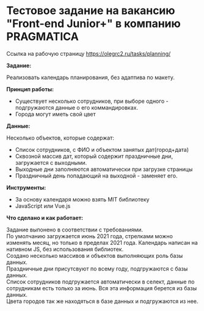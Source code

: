 # Тестовое задание на вакансию "Front-end Junior+" в компанию PRAGMATICA

Ссылка на рабочую страницу https://olegrc2.ru/tasks/planning/

**Задание:**<br>

Реализовать календарь планирования, без адаптива по макету. 

**Принцип работы:**<br>
- Существует несколько сотрудников, при выборе одного - подгружаются данные о его коммандировках.<br>
- Города могут иметь свой цвет

**Данные:**<br>

Несколько объектов, которые содержат:
- Список сотрудников, с ФИО и объектом занятых дат(город+дата)
- Сквозной массив дат, который содержит праздничные дни, загружается с выходными.
- Выходные дни заполняются автоматически при загрузке страницы
- Праздничный день попадающий на выходной - заменяет его.

**Инструменты:**<br>
- За основу календаря можно взять MIT библиотеку
- JavaScript или Vue.js 


**Что сделано и как работает:**<br>

Задание выпонено в соответствии с требованиями.<br>
По умолчанию загружается июнь 2021 года, стрелками можно изменять месяц, но только в пределах 2021 года. Календарь написан на нативном JS, без использования библиотек.<br>
Создано несколько массивов и объектов выполняющих роль базы данных.<br>
Праздничные дни присутсвуют по всему году, подгружаются с базы данных.<br> 
Список сотрудников подгружается автоматически в селект, данные по сотрудникам есть только за июнь. Вся эта информация берется из базы данных.<br>
Цвета городов так же находяться в базе данных и подгружаются из нее.
